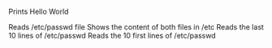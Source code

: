 Prints Hello World

Reads /etc/passwd file
Shows the content of both files in /etc
Reads the last 10 lines of /etc/passwd
Reads the 10 first lines of /etc/passwd
